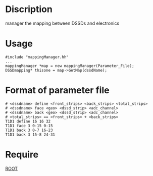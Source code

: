# Discription
manager the mapping between DSSDs and electronics
# Usage
```
#include "mappingManager.hh"
...
mappingManager *map = new mappingManager(Parameter_File);
DSSDmapping* thisone = map->GetMap(dssdName);
```
# Format of parameter file
```
# <dssdname> define <front_strips> <back_strips> <total_strips>
# <dssdname> face <geo> <dssd_strip> <adc_channel>
# <dssdname> back <geo> <dssd_strip> <adc_channel>
# <total_strips> == <front_strips> + <back_strips>
T1D1 define 16 16 32
T1D1 face 3 0-15 0-15
T1D1 back 3 0-7 16-23
T1D1 back 3 15-8 24-31
```
# Require
[ROOT](https://root.cern.ch/)
